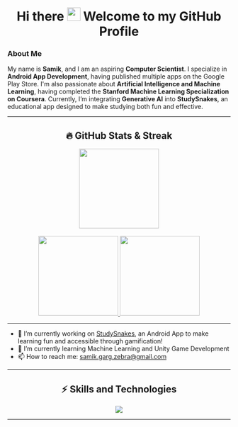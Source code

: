 <h1 align="center">Hi there <img src="https://media.giphy.com/media/hvRJCLFzcasrR4ia7z/giphy.gif" width="30px"/> Welcome to my GitHub Profile</h1>

### About Me
My name is **Samik**, and I am an aspiring **Computer Scientist**. I specialize in **Android App Development**, having published multiple apps on the Google Play Store. I'm also passionate about **Artificial Intelligence and Machine Learning**, having completed the **Stanford Machine Learning Specialization on Coursera**. Currently, I’m integrating **Generative AI** into **StudySnakes**, an educational app designed to make studying both fun and effective.

---

<h2 align="center">🔥 GitHub Stats & Streak</h2>
<p align="center">
  <a href="https://github-readme-streak-stats.herokuapp.com/?user=samikgarg&theme=radical">
    <img height="180em" src="https://github-readme-streak-stats.herokuapp.com/?user=samikgarg&theme=radical&hide_border=true"/>
  </a>
  <br><br>
  <a href="https://github.com/samikgarg/github-readme-stats">
    <img height="180em" src="https://github-readme-stats.vercel.app/api?username=samikgarg&show_icons=true&theme=radical&hide_border=true" />
  </a>
  <a href="https://github.com/samikgarg/github-readme-stats">
    <img height="180em" src="https://github-readme-stats.vercel.app/api/top-langs/?username=samikgarg&layout=compact&theme=radical&hide_border=true" />
  </a>
</p>

---

<!-- Feel free to uncomment & customize below 👇 -->
- 🔭 I’m currently working on <a href="https://github.com/samikgarg/StudySnakes">StudySnakes</a>, an Android App to make learning fun and accessible through gamification!
- 🌱 I’m currently learning Machine Learning and Unity Game Development
- 📫 How to reach me: samik.garg.zebra@gmail.com

---

<h2 align="center">⚡ Skills and Technologies</h2>

<p align="center">
  <a href="https://github.com/samikgarg">
    <img src="https://skillicons.dev/icons?i=androidstudio,anaconda,atom,nodejs,js,nextjs,py,html,css,react,cs,idea,kotlin,regex,opencv,github,java,sqlite,tensorflow,sklearn,svg,vscode,eclipse,tailwind,bootstrap,swift,firebase,vercel,mysql,replit,xd,cpp&perline=8" />
  </a>
</p>

---

